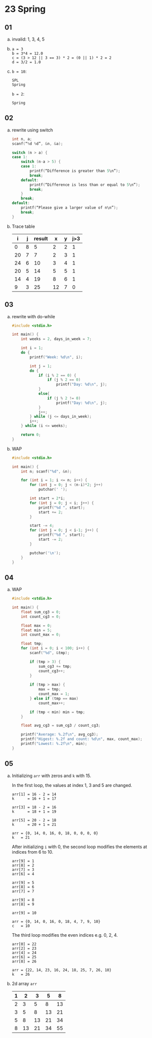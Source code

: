 <style scoped>
ol li {
    list-style-type: lower-alpha;
}
</style>

# 23 Spring

## 01

1. invalid: 1, 3, 4, 5

2. `a = 3`  
   `b = 3*4 = 12.0`  
   `c = (3 > 12 || 3 == 3) * 2 = (0 || 1) * 2 = 2`  
   `d = 3/2 = 1.0`
   
3. `b = 10`:
   ```
   SPL
   Spring
   ```
   
   `b = 2`:
   ```
   Spring
   ```


## 02

1. rewrite using switch

   ```c
   int n, a;
   scanf(“%d %d”, &n, &a);

   switch (n > a) {
   case 1:
       switch (n-a > 5) {
       case 1:
           printf(“Difference is greater than 5\n”);
           break;
       default:
           printf(“Difference is less than or equal to 5\n”);
           break;
       }
       break;
   default:
       printf(“Please give a larger value of n\n”);
       break;
   }
   ```

    

2. Trace table

   | i  | j | result | x  | y | j>3 |
   |----|---|--------|----|---|-----|
   | 0  | 8 | 5      | 2  | 2 | 1   |
   | 20 | 7 | 7      | 2  | 3 | 1   |
   | 24 | 6 | 10     | 3  | 4 | 1   |
   | 20 | 5 | 14     | 5  | 5 | 1   |
   | 14 | 4 | 19     | 8  | 6 | 1   |
   | 9  | 3 | 25     | 12 | 7 | 0   |

## 03

1. rewrite with do-while

   ```c
   #include <stdio.h>

   int main() {
       int weeks = 2, days_in_week = 7;

       int i = 1;
       do {
           printf("Week: %d\n", i);

           int j = 1;
           do {
               if (i % 2 == 0) {
                   if (j % 2 == 0)
                       printf("Day: %d\n", j);
               }
               else{
                   if (j % 2 != 0)
                       printf("Day: %d\n", j);
               }
               j++;
           } while (j <= days_in_week);
           i++;
       } while (i <= weeks);

       return 0;
   }
   ```

    

2. WAP

   ```c
   #include <stdio.h>

   int main() {
       int n; scanf("%d", &n);

       for (int i = 1; i <= n; i++) {
           for (int j = 0; j < (n-i)*2; j++)
               putchar(' ');

           int start = 2*i;
           for (int j = 0; j < i; j++) {
               printf("%d ", start);
               start += 2;
           }

           start -= 4;
           for (int j = 0; j < i-1; j++) {
               printf("%d ", start);
               start -= 2;
           }

           putchar('\n');
       }
   }
   ```


## 04

1. WAP

   ```c
   #include <stdio.h>

   int main() {
       float sum_cg3 = 0;
       int count_cg3 = 0;

       float max = 0;
       float min = 5;
       int count_max = 0;

       float tmp;
       for (int i = 0; i < 100; i++) {
           scanf("%d", &tmp);

           if (tmp > 3) {
               sum_cg3 += tmp;
               count_cg3++;
           }
        
           if (tmp > max) {
               max = tmp;
               count_max = 1;
           } else if (tmp == max)
               count_max++;

           if (tmp < min) min = tmp;
       }

       float avg_cg3 = sum_cg3 / count_cg3;

       printf("Average: %.2f\n", avg_cg3);
       printf("Higest: %.2f and count: %d\n", max, count_max);
       printf("Lowest: %.2f\n", min);
   }
   ```
   

## 05

1. Initializing `arr` with zeros and `k` with 15.

   In the first loop, the values at index 1, 3 and 5 are changed.

   `arr[1] = 16 - 2 = 14`  
   `k      = 16 + 1 = 17`

   `arr[3] = 18 - 2 = 16`  
   `k      = 18 + 1 = 19`  

   `arr[5] = 20 - 2 = 18`  
   `k      = 20 + 1 = 21`

   `arr = {0, 14, 0, 16, 0, 18, 0, 0, 0, 0}`  
   `k   = 21`

   After initializing `i` with 0, the second loop modifies the elements
   at indices from 6 to 10.

   `arr[9] = 1`  
   `arr[8] = 2`  
   `arr[7] = 3`  
   `arr[6] = 4`  

   `arr[9] = 5`  
   `arr[8] = 6`  
   `arr[7] = 7`  

   `arr[9] = 8`  
   `arr[8] = 9`  

   `arr[9] = 10`  

   `arr = {0, 14, 0, 16, 0, 18, 4, 7, 9, 10}`  
   `c   = 10`

   The third loop modifies the even indices e.g. 0, 2, 4.

   `arr[0] = 22`  
   `arr[2] = 23`  
   `arr[4] = 24`  
   `arr[6] = 25`  
   `arr[8] = 26`  

   `arr = {22, 14, 23, 16, 24, 18, 25, 7, 26, 10}`  
   `k   = 26`
   
2. 2d array `arr`

   | 1 | 2  | 3  | 5  | 8  |
   |---|----|----|----|----|
   | 2 | 3  | 5  | 8  | 13 |
   | 3 | 5  | 8  | 13 | 21 |
   | 5 | 8  | 13 | 21 | 34 |
   | 8 | 13 | 21 | 34 | 55 |

